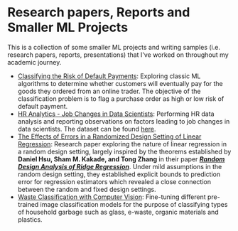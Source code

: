 # Research papers, Reports and Smaller ML Projects
This is a collection of some smaller ML projects and writing samples (i.e. research papers, reports, presentations) that I've worked on throughout my academic journey.

- [Classifying the Risk of Default Payments](https://github.com/tl-lay/research-papers-and-reports/tree/2e9c90dd945a26653a93189e38691317a9575e84/Classifying%20the%20Risk%20of%20Default%20Payments): Exploring classic ML algorithms to determine whether customers will eventually pay for the goods they ordered from an online trader. The objective of the classification problem is to flag a purchase order as high or low risk of default payment. 
- [HR Analytics - Job Changes in Data Scientists](https://github.com/tl-lay/research-papers-and-reports/tree/2e9c90dd945a26653a93189e38691317a9575e84/HR%20Analytics%20-%20Job%20Changes%20in%20Data%20Scientists): Performing HR data analysis and reporting observations on factors leading to job changes in data scientists. The dataset can be found [here](https://www.kaggle.com/datasets/arashnic/hr-analytics-job-change-of-data-scientists).
- [The Effects of Errors in a Randomized Design Setting of Linear Regression](https://github.com/tl-lay/research-papers-and-reports/tree/2e9c90dd945a26653a93189e38691317a9575e84/The%20Effects%20of%20Errors%20in%20a%20Randomized%20Design%20Setting%20of%20Linear%20Regression): Research paper exploring the nature of linear regression in a random design setting, largely inspired by the theorems established by **Daniel Hsu, Sham M. Kakade, and Tong Zhang** in their paper [**_Random Design Analysis of Ridge Regression_**](https://arxiv.org/abs/1106.2363). Under mild assumptions in the random design setting, they established explicit bounds to prediction error for regression estimators which revealed a close connection between the random and fixed design settings.
- [Waste Classification with Computer Vision](https://github.com/tl-lay/research-papers-and-reports/tree/2e9c90dd945a26653a93189e38691317a9575e84/Waste%20Classification%20with%20Computer%20Vision): Fine-tuning different pre-trained image classification models for the purpose of classifying types of household garbage such as glass, e-waste, organic materials and plastics.
